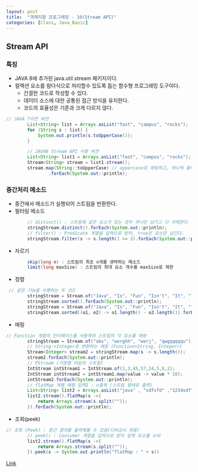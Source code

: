 ```yaml
---
layout: post
title:  "객체지향 프로그래밍 - 10(Stream API)"
categories: [Class, Java_Basic]
---
```


## Stream API
### 특징
- JAVA 8에 추가된 java.util.stream 패키지이다.
- 컬렉션 요소를 람다식으로 처리할수 있도록 돕는 함수형 프로그래밍 도구이다.
  * 간결한 코드로 작성할 수 있다.
  * 데이터 소스에 대한 공통된 접근 방식을 유지한다.
  * 코드의 효율성은 기존과 크게 다르지 않다.

```java
// JAVA 7이전 버전
        List<String> list = Arrays.asList("fast", "campus", "rocks");
        for (String s : list) {
            System.out.println(s.toUpperCase());
        }

        // JAVA8 Stream API 사용 버전
        List<String> list1 = Arrays.asList("fast", "campus", "rocks");
        Stream<String> stream = list1.stream();
        stream.map(String::toUpperCase) // uppercase로 매핑하고, 하나씩 출력한다.
                .forEach(System.out::println);
```

### 중간처리 메소드
- 중간에서 메소드가 실행되어 스트림을 반환한다.
- 필터링 메소드

```java
        // distinct() : 스트림에 같은 요소가 있는 경우 하나만 남기고 다 삭제한다.
        stringStream.distinct().forEach(System.out::println);
        // filter() : Predicate 계열을 입력으로 받아, true인 요소만 남긴다.
        stringStream.filter(s -> s.length() >= 3).forEach(System.out::println);
```
- 자르기

```java
        skip(long n) : 스트림의 최초 n개를 생략하는 메소드
        limit(long maxSize) : 스트림의 최대 요소 개수를 maxSize로 제한
```
- 정렬

```java
 // 같은 기능을 수행하는 두 코드
        stringStream = Stream.of("Java", "Is", "Fun", "Isn't", "It", "?", "assfsg");
        stringStream.sorted().forEach(System.out::println);
        stringStream = Stream.of("Java", "Is", "Fun", "Isn't", "It", "?ass", "assfsg");
        stringStream.sorted((o1, o2) -> o1.length() - o2.length()).forEach(System.out::println);
```
- 매핑

```java
// Function 계열의 인터페이스를 사용하여 스트림의 각 요소를 매핑
        stringStream = Stream.of("abs", "werghh", "werj", "qwgqqqqqu");
        // String->Integer로 변환하는 매핑 (Function<String, Integer>)
        Stream<Integer> stream2 = stringStream.map(s -> s.length());
        stream2.forEach(System.out::println);
        // PStream (기본형 타입의 스트림)
        IntStream intStream1 = IntStream.of(1,3,45,57,24,5,8,2);
        IntStream intStream2 = intStream1.map(value -> value * 10);
        intStream2.forEach(System.out::println);
        // flatMap 계열 매핑 입력1 : n출력 (스트림 형태로 출력)
        List<String> list2 = Arrays.asList("java" , "sdfsfd" ,"1234sdf", "asd");
        list2.stream().flatMap(s ->{
            return Arrays.stream(s.split(""));
        }).forEach(System.out::println);
```
- 조회(peek)

```java
// 조회 (Peek) : 중간 결과를 출력해볼 수 있음(디버깅시 유용)
        // peek() : Consumer 계열을 입력으로 받아 입력 요소를 소비
        list2.stream().flatMap(s ->{
            return Arrays.stream(s.split(""));
        }).peek(s -> System.out.println("flatMap : " + s))
```

[Link](https://github.com/chundh/java-til/blob/master/5_JavaAdvanced/src/com/company/day5/StreamAPI/streamapi.java)